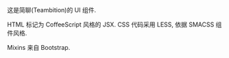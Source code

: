 
这是简聊(Teambition)的 UI 组件.

HTML 标记为 CoffeeScript 风格的 JSX.
CSS 代码采用 LESS, 依据 SMACSS 组件风格.

Mixins 来自 Bootstrap.

